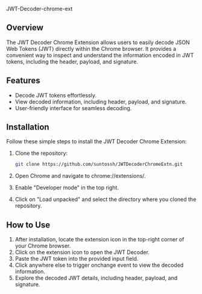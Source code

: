 JWT-Decoder-chrome-ext

## Overview

The JWT Decoder Chrome Extension allows users to easily decode JSON Web Tokens (JWT) directly within the Chrome browser. It provides a convenient way to inspect and understand the information encoded in JWT tokens, including the header, payload, and signature.

## Features

- Decode JWT tokens effortlessly.
- View decoded information, including header, payload, and signature.
- User-friendly interface for seamless decoding.

## Installation

Follow these simple steps to install the JWT Decoder Chrome Extension:

1. Clone the repository:

   ```bash
   git clone https://github.com/suntossh/JWTDecoderChromeExtn.git

2. Open Chrome and navigate to chrome://extensions/.
3. Enable "Developer mode" in the top right.
4. Click on "Load unpacked" and select the directory where you cloned the repository.

## How to Use
1. After installation, locate the extension icon in the top-right corner of your Chrome browser.
2. Click on the extension icon to open the JWT Decoder.
3. Paste the JWT token into the provided input field.
4. Click anywhere else to trigger onchange event to view the decoded information.
5. Explore the decoded JWT details, including header, payload, and signature.
